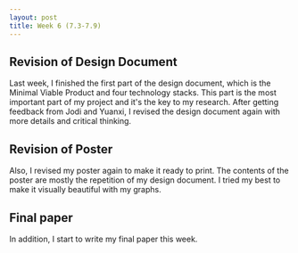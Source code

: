 ```yaml
---
layout: post
title: Week 6 (7.3-7.9) 
---
```

## Revision of Design Document
Last week, I finished the first part of the design document, which is the Minimal Viable Product and four technology stacks. This part is the most important part of my project and it's the key to my research. After getting feedback from Jodi and Yuanxi, I revised the design document again with more details and critical thinking. 

## Revision of Poster
Also, I revised my poster again to make it ready to print. The contents of the poster are mostly the repetition of my design document. I tried my best to make it visually beautiful with my graphs. 

## Final paper
In addition, I start to write my final paper this week. 
